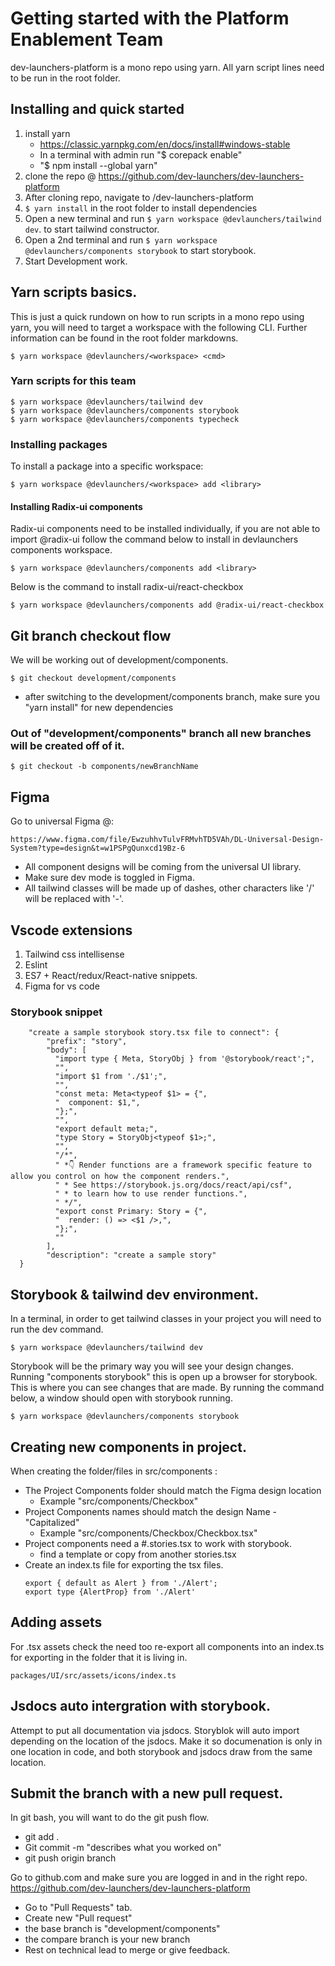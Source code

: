 # Getting started with the Platform Enablement Team

dev-launchers-platform is a mono repo using yarn. All yarn script lines need to be run in the root folder. 

## Installing and quick started
1. install yarn 
    - https://classic.yarnpkg.com/en/docs/install#windows-stable
    - In a terminal with admin run "$ corepack enable"
    - "$ npm install --global yarn"
2. clone the repo @  https://github.com/dev-launchers/dev-launchers-platform
3. After cloning repo, navigate to /dev-launchers-platform
4. ```$ yarn install``` in the root folder to install dependencies 
5. Open a new terminal and run ```$ yarn workspace @devlaunchers/tailwind dev```. to start tailwind constructor.
5. Open a 2nd terminal and run ```$ yarn workspace @devlaunchers/components storybook``` to start storybook.
7. Start Development work.

## Yarn scripts basics.

This is just a quick rundown on how to run scripts in a mono repo using yarn, you will need to target a workspace with the following CLI.  Further information can be found in the root folder markdowns. 

    $ yarn workspace @devlaunchers/<workspace> <cmd>

### Yarn scripts for this team
```
$ yarn workspace @devlaunchers/tailwind dev
$ yarn workspace @devlaunchers/components storybook
$ yarn workspace @devlaunchers/components typecheck
```

### Installing packages

To install a package into a specific workspace:

    $ yarn workspace @devlaunchers/<workspace> add <library>

#### Installing Radix-ui components

Radix-ui components need to be installed individually, if you are not able to import @radix-ui follow the command below to install in devlaunchers components workspace.

    $ yarn workspace @devlaunchers/components add <library>

Below is the command to install radix-ui/react-checkbox

    $ yarn workspace @devlaunchers/components add @radix-ui/react-checkbox


## Git branch checkout flow

We will be working out of development/components. 

    $ git checkout development/components

- after switching to the development/components branch, make sure you "yarn install" for new dependencies

### Out of "development/components" branch all new branches will be created off of it.

    $ git checkout -b components/newBranchName


## Figma

Go to universal Figma @:

    https://www.figma.com/file/EwzuhhvTulvFRMvhTD5VAh/DL-Universal-Design-System?type=design&t=w1PSPgQunxcd19Bz-6

- All component designs will be coming from the universal UI library.
- Make sure dev mode is toggled in Figma.
- All tailwind classes will be made up of dashes, other characters like '/' will be replaced with '-'.

## Vscode extensions

1. Tailwind css intellisense
2. Eslint
3. ES7 + React/redux/React-native snippets.
4. Figma for vs code

### Storybook snippet

```
	"create a sample storybook story.tsx file to connect": {
		"prefix": "story",
		"body": [
		  "import type { Meta, StoryObj } from '@storybook/react';",
		  "",
		  "import $1 from './$1';",
		  "",
		  "const meta: Meta<typeof $1> = {",
		  "  component: $1,",
		  "};",
		  "",
		  "export default meta;",
		  "type Story = StoryObj<typeof $1>;",
		  "",
		  "/*",
		  " *👇 Render functions are a framework specific feature to allow you control on how the component renders.",
		  " * See https://storybook.js.org/docs/react/api/csf",
		  " * to learn how to use render functions.",
		  " */",
		  "export const Primary: Story = {",
		  "  render: () => <$1 />,",
		  "};",
		  ""
		],
		"description": "create a sample story"
  }

```

## Storybook & tailwind dev environment. 

In a terminal, in order to get tailwind classes in your project you will need to run the dev command.

    $ yarn workspace @devlaunchers/tailwind dev

Storybook will be the primary way you will see your design changes. Running "components storybook" this is open up a browser for storybook. This is where you can see changes that are made. By running the command below, a window should open with storybook running.

    $ yarn workspace @devlaunchers/components storybook



## Creating new components in project.

When creating the folder/files in src/components :

- The Project Components folder should match the Figma design location 
    - Example "src/components/Checkbox"
- Project Components names should match the design Name - "Capitalized"
    - Example "src/components/Checkbox/Checkbox.tsx"
- Project components need a #.stories.tsx to work with storybook.
  - find a template or copy from another stories.tsx
- Create an index.ts file for exporting the tsx files. 
    ```
    export { default as Alert } from './Alert';
    export type {AlertProp} from './Alert'
    ```


## Adding assets

For .tsx assets check the need too re-export all components into an index.ts for exporting in the folder that it is living in.
 
```
packages/UI/src/assets/icons/index.ts
```


## Jsdocs auto intergration with storybook.

Attempt to put all documentation via jsdocs. Storyblok will auto import depending on the location of the jsdocs. Make it so documenation is only in one location in code, and both storybook and jsdocs draw from the same location. 


## Submit the branch with a new pull request.

In git bash, you will want to do the git push flow.

  - git add .
  - Git commit -m "describes what you worked on"
  - git push origin branch

Go to github.com and make sure you are logged in and in the right repo.
https://github.com/dev-launchers/dev-launchers-platform

  - Go to "Pull Requests" tab.
  - Create new "Pull request"
  - the base branch is "development/components"
  - the compare branch is your new branch
  - Rest on technical lead to merge or give feedback.
